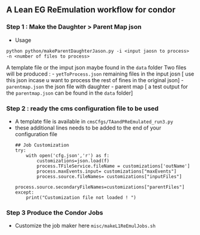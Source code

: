 ##  A Lean EG ReEmulation workflow for condor

### Step 1  : Make the Daughter > Parent Map json

 - Usage
 ```
 python python/makeParentDaughterJason.py -i <input jaosn to process>  -n <number of files to process>
 ```
A template file or the imput json maybe found in the `data` folder
 Two files will be produced :
    - `yetToProcess.json` remaining files in the input josn [ use this json incase u want to process the rest of fines in the original json]
    - `parentmap.json` the json  file  with daughter - parent map [ a test output for the `parentmap.json` can be found in the `data` folder]

### Step 2 : ready the cms configuration file to be used 
 - A template file is available in `cmsCfgs/TAandPReEmulated_run3.py`
 - these additional lines needs to be added to the end of your configuration file
    ```
    ## Job Customization
    try:
        with open('cfg.json','r') as f:
            customizations=json.load(f)
            process.TFileService.fileName = customizations['outName']
            process.maxEvents.input= customizations["maxEvents"]
            process.source.fileNames= customizations["inputFiles"]
            process.source.secondaryFileNames=customizations["parentFiles"]
    except:
        print("Customization file not loaded ! ")

    ```


### Step 3 Produce the Condor Jobs
 - Customize the job maker here `misc/makeL1ReEmulJobs.sh`   
